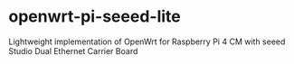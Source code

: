# openwrt-pi-seeed-lite
Lightweight implementation of OpenWrt for Raspberry Pi 4 CM with seeed Studio Dual Ethernet Carrier Board
